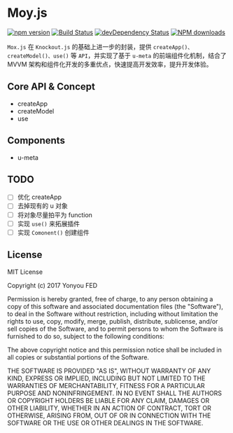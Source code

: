 # Moy.js

[![npm version](https://img.shields.io/npm/v/moy.js.svg)](https://www.npmjs.com/package/moy.js)
[![Build Status](https://img.shields.io/travis/iuap-design/moy.js/master.svg)](https://travis-ci.org/iuap-design/moy.js)
[![devDependency Status](https://img.shields.io/david/dev/iuap-design/moy.js.svg)](https://david-dm.org/iuap-design/moy.js#info=devDependencies)
[![NPM downloads](http://img.shields.io/npm/dm/moy.js.svg?style=flat)](https://npmjs.org/package/moy.js)


`Mox.js` 在 `Knockout.js` 的基础上进一步的封装，提供 `createApp()、createModel()、use()` 等 `API`，并实现了基于 `u-meta` 的前端组件化机制，结合了 MVVM 架构和组件化开发的多重优点，快速提高开发效率，提升开发体验。

## Core API & Concept

- createApp
- createModel
- use

## Components

- u-meta

## TODO

- [ ] 优化 createApp
- [ ] 去掉现有的 u 对象
- [ ] 将对象尽量拍平为 function
- [ ] 实现 `use()` 来拓展插件
- [ ] 实现 `Comonent()` 创建组件

## License

MIT License

Copyright (c) 2017 Yonyou FED

Permission is hereby granted, free of charge, to any person obtaining a copy
of this software and associated documentation files (the "Software"), to deal
in the Software without restriction, including without limitation the rights
to use, copy, modify, merge, publish, distribute, sublicense, and/or sell
copies of the Software, and to permit persons to whom the Software is
furnished to do so, subject to the following conditions:

The above copyright notice and this permission notice shall be included in all
copies or substantial portions of the Software.

THE SOFTWARE IS PROVIDED "AS IS", WITHOUT WARRANTY OF ANY KIND, EXPRESS OR
IMPLIED, INCLUDING BUT NOT LIMITED TO THE WARRANTIES OF MERCHANTABILITY,
FITNESS FOR A PARTICULAR PURPOSE AND NONINFRINGEMENT. IN NO EVENT SHALL THE
AUTHORS OR COPYRIGHT HOLDERS BE LIABLE FOR ANY CLAIM, DAMAGES OR OTHER
LIABILITY, WHETHER IN AN ACTION OF CONTRACT, TORT OR OTHERWISE, ARISING FROM,
OUT OF OR IN CONNECTION WITH THE SOFTWARE OR THE USE OR OTHER DEALINGS IN THE
SOFTWARE.
